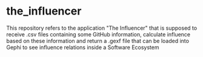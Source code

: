 # the_influencer
This repository refers to the application "The Influencer" that is supposed to receive .csv files containing some GitHub information, calculate influence based on these information and return a .gexf file that can be loaded into Gephi to see influence relations inside a Software Ecosystem
